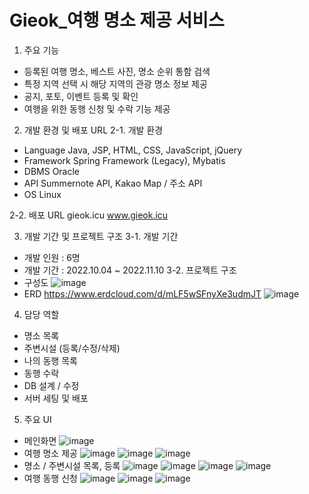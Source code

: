 # Gieok_여행 명소 제공 서비스

1. 주요 기능
- 등록된 여행 명소, 베스트 사진, 명소 순위 통함 검색
- 특정 지역 선택 시 해당 지역의 관광 명소 정보 제공
- 공지, 포토, 이벤트 등록 및 확인
- 여행을 위한 동행 신청 및 수락 기능 제공

2. 개발 환경 및 배포 URL
2-1. 개발 환경
- Language
Java, JSP, HTML, CSS, JavaScript, jQuery
- Framework
Spring Framework (Legacy), Mybatis
- DBMS
Oracle
- API
Summernote API, Kakao Map / 주소 API
- OS
Linux

2-2. 배포 URL
gieok.icu
www.gieok.icu

3. 개발 기간 및 프로젝트 구조
3-1. 개발 기간
- 개발 인원 : 6명
- 개발 기간 : 2022.10.04 ~ 2022.11.10
3-2. 프로젝트 구조
- 구성도
![image](https://user-images.githubusercontent.com/108389588/212534580-b2549274-5547-45e0-8ded-98d56f29120e.png)
- ERD
https://www.erdcloud.com/d/mLF5wSFnyXe3udmJT
![image](https://user-images.githubusercontent.com/108389588/212534594-896393b3-75db-462b-a48d-15152f3e8882.png)

4. 담당 역할
- 명소 목록
- 주변시설 (등록/수정/삭제)
- 나의 동행 목록
- 동행 수락
- DB 설계 / 수정
- 서버 세팅 및 배포

5. 주요 UI
- 메인화면
![image](https://user-images.githubusercontent.com/108389588/212534807-354b4954-b4ff-49d6-93ff-b257016f4d4b.png)
- 여행 명소 제공
![image](https://user-images.githubusercontent.com/108389588/212534827-bc7169eb-5851-4d27-803c-ab1ded21247e.png)
![image](https://user-images.githubusercontent.com/108389588/212534829-f8a6247d-491c-4b89-b1ed-fe0424071335.png)
![image](https://user-images.githubusercontent.com/108389588/212534837-0285d33a-87ef-47c8-964e-d6d137f9966e.png)
- 명소 / 주변시설 목록, 등록
![image](https://user-images.githubusercontent.com/108389588/212534895-e8c5b668-9995-44a4-80cc-675310f69a21.png)
![image](https://user-images.githubusercontent.com/108389588/212534893-a0775a56-5d30-4fa0-9f8a-3cebfe09f631.png)
![image](https://user-images.githubusercontent.com/108389588/212534904-b603a3db-eeb6-4f44-89f4-780225be9498.png)
![image](https://user-images.githubusercontent.com/108389588/212534899-2c3725cc-1c9a-49e2-a7de-5a26f39d5c39.png)
- 여행 동행 신청
![image](https://user-images.githubusercontent.com/108389588/212534957-c424e1ec-b9a0-4228-b128-ae5bf0b4a989.png)
![image](https://user-images.githubusercontent.com/108389588/212534966-b244bacd-ad03-43dd-8fb0-4d4eaa82b348.png)
![image](https://user-images.githubusercontent.com/108389588/212534973-56784cac-0371-4b2d-9d7a-fa800afd93d1.png)

